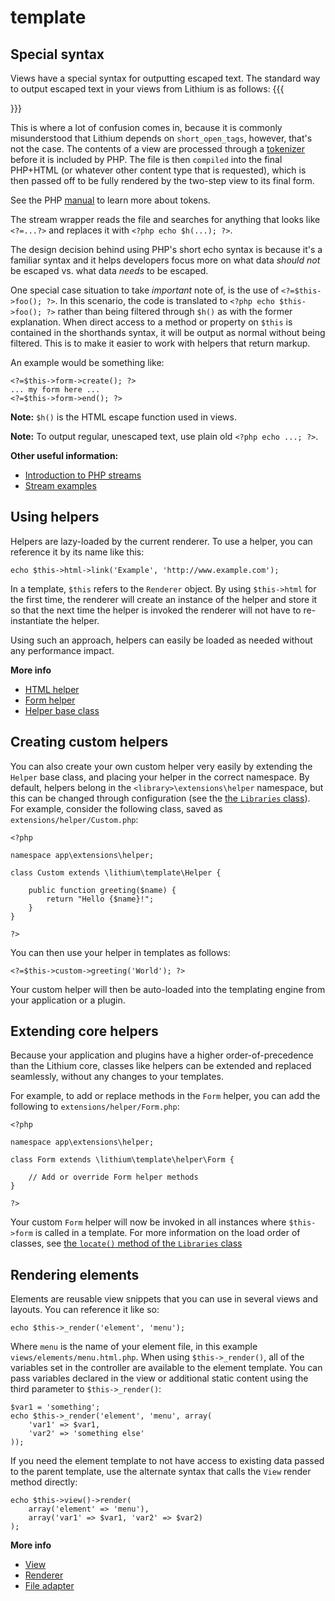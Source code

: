 # template

## Special syntax

Views have a special syntax for outputting escaped text. The standard way to
output escaped text in your views from Lithium is as follows: {{{
<?=$variable; ?>
}}}

This is where a lot of confusion comes in, because it is commonly misunderstood
that Lithium depends on `short_open_tags`, however, that's not the case. The
contents of a view are processed through a [ tokenizer](template/view/Compiler) before
it is included by PHP. The file is then `compiled` into the final PHP+HTML (or whatever
other content type that is requested), which is then passed off to be fully rendered
by the two-step view to its final form.

See the PHP [ manual](http://php.net/manual/en/book.tokenizer.php) to learn more about tokens.

The stream wrapper reads the file and searches for anything that looks like
`<?=...?>` and replaces it with `<?php echo $h(...); ?>`.

The design decision behind using PHP's short echo syntax is because it's a
familiar syntax and it helps developers focus more on what data _should not_ be
escaped vs. what data _needs_ to be escaped.

One special case situation to take _important_ note of, is the use of
`<?=$this->foo(); ?>`. In this scenario, the code is translated to
`<?php echo $this->foo(); ?>` rather than being filtered through `$h()` as with
the former explanation. When direct access to a method or property on `$this` is
contained in the shorthands syntax, it will be output as normal without being
filtered. This is to make it easier to work with helpers that return markup.

An example would be something like: 
```
<?=$this->form->create(); ?>
... my form here ...
<?=$this->form->end(); ?>
```

**Note:** `$h()` is the HTML escape function used in views.

**Note:** To output regular, unescaped text, use plain old `<?php echo ...; ?>`.

**Other useful information:**

 - [Introduction to PHP streams](http://www.php.net/intro.stream)
 - [Stream examples](http://www.php.net/stream.examples)

## Using helpers

Helpers are lazy-loaded by the current renderer. To use a helper, you can
reference it by its name like this: 
```
echo $this->html->link('Example', 'http://www.example.com');
```

In a template, `$this` refers to the `Renderer` object. By using `$this->html`
for the first time, the renderer will create an instance of the helper and store
it so that the next time the helper is invoked the renderer will not have to
re-instantiate the helper.

Using such an approach, helpers can easily be loaded as needed without any
performance impact.

**More info**

 - [ HTML helper](template/helper/Html)
 - [ Form helper](template/helper/Form)
 - [ Helper base class](template/Helper)

## Creating custom helpers

You can also create your own custom helper very easily by extending the `Helper` base class, and
placing your helper in the correct namespace. By default, helpers belong in the
`<library>\extensions\helper` namespace, but this can be changed through configuration (see the
[the `Libraries` class](core/Libraries)). For example, consider the following class, saved as
`extensions/helper/Custom.php`:
```
<?php

namespace app\extensions\helper;

class Custom extends \lithium\template\Helper {

	public function greeting($name) {
		return "Hello {$name}!";
	}
}

?>
```

You can then use your helper in templates as follows:
```
<?=$this->custom->greeting('World'); ?>
```

Your custom helper will then be auto-loaded into the templating engine from your application or a
plugin.

## Extending core helpers

Because your application and plugins have a higher order-of-precedence than the Lithium core,
classes like helpers can be extended and replaced seamlessly, without any changes to your templates.

For example, to add or replace methods in the `Form` helper, you can add the following to
`extensions/helper/Form.php`:

```
<?php

namespace app\extensions\helper;

class Form extends \lithium\template\helper\Form {

	// Add or override Form helper methods
}

?>
```

Your custom `Form` helper will now be invoked in all instances where `$this->form` is called in a
template. For more information on the load order of classes, see
[the `locate()` method of the `Libraries` class](core/Libraries::locate)

## Rendering elements

Elements are reusable view snippets that you can use in several views and layouts.
You can reference it like so:
```
echo $this->_render('element', 'menu');
```

Where `menu` is the name of your element file, in this example `views/elements/menu.html.php`.  When using `$this->_render()`, all of the variables set in the controller are available to the element template.  You can pass variables declared in the view or additional static content using the third parameter to `$this->_render()`:
```
$var1 = 'something';
echo $this->_render('element', 'menu', array(
	'var1' => $var1,
	'var2' => 'something else'
));
```

If you need the element template to not have access to existing data passed to the parent template, use the alternate syntax that calls the `View` render method directly:
```
echo $this->view()->render(
	array('element' => 'menu'),
	array('var1' => $var1, 'var2' => $var2)
);
```

**More info**

 - [ View](template/View)
 - [ Renderer](template/view/Renderer)
 - [ File adapter](template/view/adapter/File)
